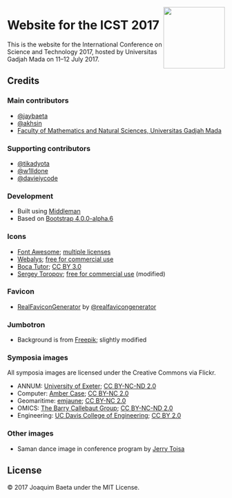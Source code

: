 <a href="http://icst-2017.ugm.ac.id/"><img src="http://icst-2017.ugm.ac.id/images/logos/logo.svg" height="142px" align="right"></a>

# Website for the ICST 2017

This is the website for the International Conference on Science and Technology 2017, hosted by Universitas Gadjah Mada on 11&ndash;12 July 2017.

## Credits

### Main contributors

+ [@jaybaeta](https://github.com/jaybaeta)
+ [@akhsin](https://github.com/akhsin)
+ [Faculty of Mathematics and Natural Sciences, Universitas Gadjah Mada](http://mipa.ugm.ac.id/fix/?lang=en)

### Supporting contributors

+ [@tikadyota](https://github.com/tikadyota)
+ [@w1lldone](https://github.com/w1lldone)
+ [@davieiycode](https://github.com/davieiycode)

### Development

+ Built using [Middleman](https://github.com/middleman/middleman)
+ Based on [Bootstrap 4.0.0-alpha.6](https://v4-alpha.getbootstrap.com/)

### Icons

+ [Font Awesome](http://fontawesome.io); [multiple licenses](http://fontawesome.io/license/)
+ [Webalys](https://www.iconfinder.com/webalys); [free for commercial use](https://www.iconfinder.com/iconsets/kameleon-free-pack-rounded)
+ [Boca Tutor](https://www.iconfinder.com/bocatutor); [CC BY 3.0](https://creativecommons.org/licenses/by/3.0/)
+ [Sergey Toropov](https://www.iconfinder.com/Sergt); [free for commercial use](https://www.iconfinder.com/iconsets/file-extension-3) (modified)

### Favicon

+ [RealFaviconGenerator](http://realfavicongenerator.net/) by [@realfavicongenerator](https://github.com/realfavicongenerator)

### Jumbotron

+ Background is from [Freepik](http://www.freepik.com); slightly modified

### Symposia images

All symposia images are licensed under the Creative Commons via Flickr.

+ ANNUM: [University of Exeter](https://www.flickr.com/photos/26126239@N02/7420374766/); [CC BY-NC-ND 2.0](https://creativecommons.org/licenses/by-nc-nd/2.0/)
+ Computer: [Amber Case](https://www.flickr.com/photos/caseorganic/4606079980/); [CC BY-NC 2.0](https://creativecommons.org/licenses/by-nc/2.0/)
+ Geomaritime: [emjaune](https://www.flickr.com/photos/aimeili/4538999195/); [CC BY-NC 2.0](https://creativecommons.org/licenses/by-nc/2.0/)
+ OMICS: [The Barry Callebaut Group](https://www.flickr.com/photos/barrycallebautgroup/22507987442/); [CC BY-NC-ND 2.0](https://creativecommons.org/licenses/by-nc-nd/2.0/)
+ Engineering: [UC Davis College of Engineering](https://www.flickr.com/photos/ucdaviscoe/9371145701/); [CC BY 2.0](https://creativecommons.org/licenses/by/2.0/)

### Other images

+ Saman dance image in conference program by [Jerry Toisa](https://www.flickr.com/photos/toisa/11418766984/)

## License

© 2017 Joaquim Baeta under the MIT License.

